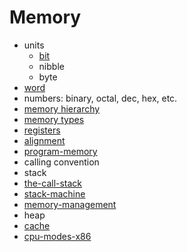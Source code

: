 # Memory

- units
  - [bit](./bit.md)
  - nibble
  - byte
- [word](./word.md)
- numbers: binary, octal, dec, hex, etc.
- [memory hierarchy](memory-hierarchy.md)
- [memory types](memory-types.md)
- [registers](./registers.md)
- [alignment](./alignment.md)
- [program-memory](./program-memory.md)
- calling convention
- stack
- [the-call-stack](./the-call-stack.md)
- [stack-machine](./stack-machine.md)
- [memory-management](./mem-management.md)
- heap
- [cache](./cache.md)
- [cpu-modes-x86](./cpu-modes-x86.md)


